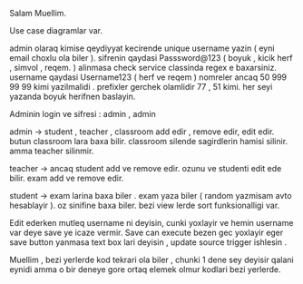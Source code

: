 Salam Muellim.

Use case diagramlar var.

admin olaraq kimise qeydiyyat kecirende unique username yazin ( eyni email choxlu ola biler ).
sifrenin qaydasi Passsword@123 ( boyuk , kicik herf , simvol , reqem. ) alinmasa check service classinda regex e baxarsiniz.
username qaydasi Username123 ( herf ve reqem )
nomreler ancaq 50 999 99 99 kimi yazilmalidi . prefixler gerchek olamlidir 77 , 51 kimi.
her seyi yazanda boyuk herifnen baslayin.
 
Adminin login ve sifresi : admin , admin

admin -> student , teacher , classroom  add edir , remove edir, edit edir. 
butun classroom lara baxa bilir. classroom silende sagirdlerin hamisi silinir. amma teacher silinmir.

teacher -> ancaq student add ve remove edir. ozunu ve studenti edit ede bilir. exam add ve remove edir.

student -> exam larina baxa biler . exam yaza biler ( random yazmisam avto hesablayir ).
oz sinifine baxa biler.
bezi view lerde sort funksionalligi var. 

Edit ederken mutleq username ni deyisin, cunki yoxlayir ve hemin username var deye save ye icaze vermir.
Save can execute bezen gec yoxlayir eger save button yanmasa text box lari deyisin , update source trigger ishlesin .

Muellim , bezi yerlerde kod tekrari ola biler , chunki 1 dene sey deyisir qalani eynidi amma o bir deneye gore ortaq elemek olmur kodlari bezi yerlerde.
